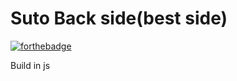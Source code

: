 # Suto Back side(best side)
[![forthebadge](https://forthebadge.com/images/badges/built-with-love.svg)](https://forthebadge.com)

Build in js 

